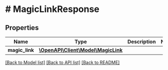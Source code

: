 # # MagicLinkResponse

## Properties

Name | Type | Description | Notes
------------ | ------------- | ------------- | -------------
**magic_link** | [**\OpenAPI\Client\Model\MagicLink**](MagicLink.md) |  |

[[Back to Model list]](../../README.md#models) [[Back to API list]](../../README.md#endpoints) [[Back to README]](../../README.md)
